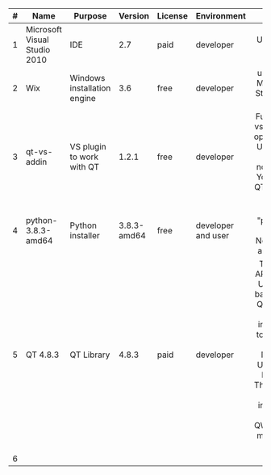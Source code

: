 | # | Name           | Purpose                                  | Version   |  License  | Environment | Comment       |
| - | ---------------|----------------------------------------- |---------- | --------- | ----------- |:-------------:|
| 1 | Microsoft Visual Studio 2010 | IDE  | 2.7  | paid  | developer  | Used along with QT 4.8.3 |
| 2 | Wix | Windows installation engine  | 3.6 | free | developer | used along with Microsoft Visual Studio 2010 and 2013 |
| 3 | qt-vs-addin | VS plugin to work with QT | 1.2.1  | free | developer | Full name is "qt-vs-addin-1.2.1-opensource.exe", Used along with MS VS 2010, now is not used. You need to add QT version in this plugin. |
| 4 | python-3.8.3-amd64 | Python installer  | 3.8.3-amd64  | free | developer and user | Full name is "python-3.8.3-amd64.exe". Now is moved to another version |
| 5 | QT 4.8.3 | QT Library | 4.8.3 | paid | developer | The native fast API to implement UI is developed based on Qt. The Qt library is also used for the implementation to support latest Windows, MacOS, Linux Ubuntu with the latest update. The QML shall be used for UI implementation and not QWidgets. now is moved to newer version |
| 6 |  |   |   |   |  |  |